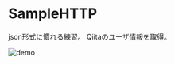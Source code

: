 # SampleHTTP
json形式に慣れる練習。
Qiitaのユーザ情報を取得。

![demo](https://github.com/tomoyamatsuyama/SampleHTTP/blob/master/SampleHTTPDemo.gif)
